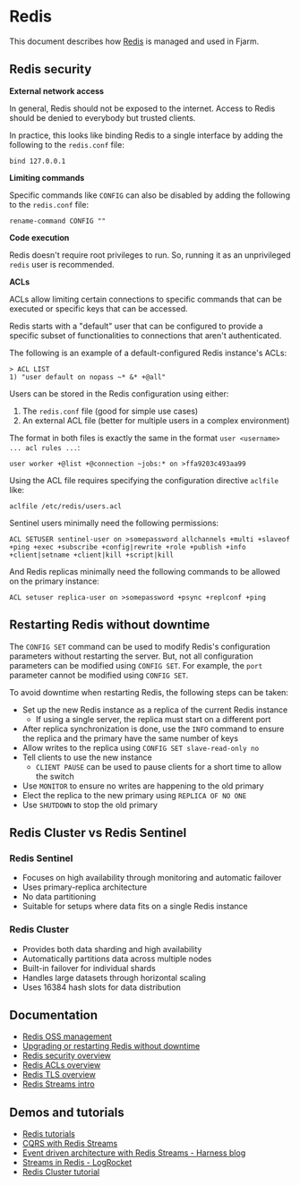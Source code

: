 # Redis

This document describes how [Redis](https://redis.io/docs/latest/operate/oss_and_stack/management/) is managed and used in Fjarm.

## Redis security

**External network access**

In general, Redis should not be exposed to the internet. Access to Redis should be denied to everybody but trusted
clients.

In practice, this looks like binding Redis to a single interface by adding the following to the `redis.conf` file:
```
bind 127.0.0.1
```

**Limiting commands**

Specific commands like `CONFIG` can also be disabled by adding the following to the `redis.conf` file:
```
rename-command CONFIG ""
```

**Code execution**

Redis doesn't require root privileges to run. So, running it as an unprivileged `redis` user is recommended.

**ACLs**

ACLs allow limiting certain connections to specific commands that can be executed or specific keys that can be accessed.

Redis starts with a "default" user that can be configured to provide a specific subset of functionalities to connections
that aren't authenticated.

The following is an example of a default-configured Redis instance's ACLs:
```
> ACL LIST
1) "user default on nopass ~* &* +@all"
```

Users can be stored in the Redis configuration using either:
1. The `redis.conf` file (good for simple use cases)
2. An external ACL file (better for multiple users in a complex environment)

The format in both files is exactly the same in the format `user <username> ... acl rules ...`:
```redis
user worker +@list +@connection ~jobs:* on >ffa9203c493aa99
```

Using the ACL file requires specifying the configuration directive `aclfile` like:
```redis
aclfile /etc/redis/users.acl
```

Sentinel users minimally need the following permissions:
```redis
ACL SETUSER sentinel-user on >somepassword allchannels +multi +slaveof +ping +exec +subscribe +config|rewrite +role +publish +info +client|setname +client|kill +script|kill
```

And Redis replicas minimally need the following commands to be allowed on the primary instance:
```redis
ACL setuser replica-user on >somepassword +psync +replconf +ping
```

## Restarting Redis without downtime

The `CONFIG SET` command can be used to modify Redis's configuration parameters without restarting the server.
But, not all configuration parameters can be modified using `CONFIG SET`.
For example, the `port` parameter cannot be modified using `CONFIG SET`.

To avoid downtime when restarting Redis, the following steps can be taken:
* Set up the new Redis instance as a replica of the current Redis instance
    * If using a single server, the replica must start on a different port
* After replica synchronization is done, use the `INFO` command to ensure the replica and the primary have the same number of keys
* Allow writes to the replica using `CONFIG SET slave-read-only no`
* Tell clients to use the new instance
    * `CLIENT PAUSE` can be used to pause clients for a short time to allow the switch
* Use `MONITOR` to ensure no writes are happening to the old primary
* Elect the replica to the new primary using `REPLICA OF NO ONE`
* Use `SHUTDOWN` to stop the old primary

## Redis Cluster vs Redis Sentinel

### Redis Sentinel
- Focuses on high availability through monitoring and automatic failover
- Uses primary-replica architecture
- No data partitioning
- Suitable for setups where data fits on a single Redis instance

### Redis Cluster
- Provides both data sharding and high availability
- Automatically partitions data across multiple nodes
- Built-in failover for individual shards
- Handles large datasets through horizontal scaling
- Uses 16384 hash slots for data distribution

## Documentation
* [Redis OSS management](https://redis.io/docs/latest/operate/oss_and_stack/management/)
* [Upgrading or restarting Redis without downtime](https://redis.io/docs/latest/cluster-tutorial#upgrading-or-restarting-redis-without-downtime)
* [Redis security overview](https://redis.io/docs/latest/operate/oss_and_stack/management/security/)
* [Redis ACLs overview](https://redis.io/docs/latest/operate/oss_and_stack/management/security/acl/)
* [Redis TLS overview](https://redis.io/docs/latest/operate/oss_and_stack/management/security/encryption/)
* [Redis Streams intro](https://redis.io/topics/streams-intro)

## Demos and tutorials
* [Redis tutorials](https://redis.io/learn/operate/redis-at-scale)
* [CQRS with Redis Streams](https://redis.io/learn/howtos/solutions/microservices/cqrs)
* [Event driven architecture with Redis Streams - Harness blog](https://www.harness.io/blog/event-driven-architecture-redis-streams)
* [Streams in Redis - LogRocket](https://blog.logrocket.com/why-are-we-getting-streams-in-redis-8c36498aaac5/)
* [Redis Cluster tutorial](https://redis.io/docs/latest/cluster-tutorial)
